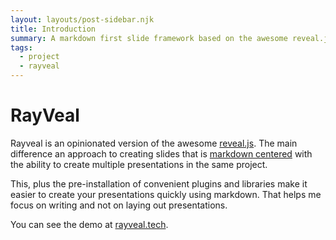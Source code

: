 ```yaml
---
layout: layouts/post-sidebar.njk
title: Introduction
summary: A markdown first slide framework based on the awesome reveal.js, with multiple presentations, custom layouts and a whole lot more."
tags:
  - project
  - rayveal
---
```


# RayVeal

Rayveal is an opinionated version of the awesome [reveal.js](https://github.com/hakimel/reveal.js/). The main difference an approach to creating slides that is [markdown centered](https://github.github.com/gfm/) with the ability to create multiple presentations in the same project.

This, plus the pre-installation of convenient plugins and libraries make it easier to create your presentations quickly using markdown. That helps me focus on writing and not on laying out presentations.

You can see the demo at [rayveal.tech](http://rayveal.tech).
